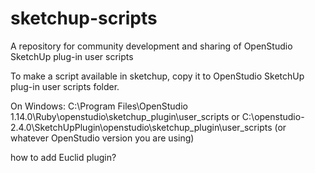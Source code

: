 # sketchup-scripts
A repository for community development and sharing of OpenStudio SketchUp plug-in user scripts

To make a script available in sketchup, copy it to OpenStudio SketchUp plug-in user scripts folder.

On Windows: 
C:\Program Files\OpenStudio 1.14.0\Ruby\openstudio\sketchup_plugin\user_scripts
or 
C:\openstudio-2.4.0\SketchUpPlugin\openstudio\sketchup_plugin\user_scripts
(or whatever OpenStudio version you are using)

how to add Euclid plugin?
